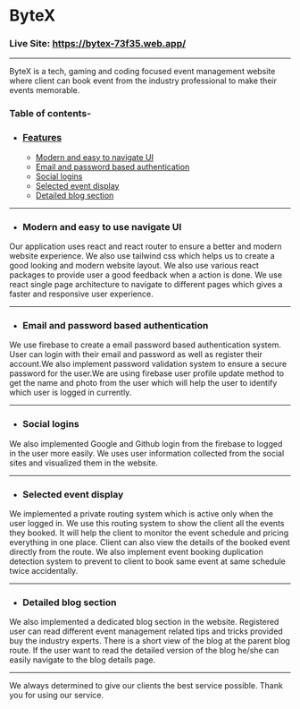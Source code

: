 # ByteX
### Live Site: https://bytex-73f35.web.app/
----
ByteX is a tech, gaming and coding focused event management website where client can book event from the industry professional to make their events memorable.

### Table of contents-
- ### [Features](#features)
    - [Modern and easy to navigate UI](#modern-and-easy-to-navigate-ui)
    - [Email and password based authentication](#email-and-password-based-authentication)
    - [Social logins](#social-logins)
    - [Selected event display](#selected-event-display)
    - [Detailed blog section](#detailed-blog-section)


---

- ### Modern and easy to use navigate UI
Our application uses react and react router to ensure a better and modern website experience. We also use tailwind css which helps us to create a good looking and modern website layout. We also use various react packages to provide user a good feedback when a action is done. We use react single page architecture to navigate to different pages which gives a faster and responsive user experience.

---

- ### Email and password based authentication
We use firebase to create a email password based authentication system. User can login with their email and password as well as register their account.We also implement password validation system to ensure a secure password for the user.We are using firebase user profile update method to get the name and photo from the user which will help the user to identify which user is logged in currently.

---

- ### Social logins
We also implemented Google and Github login from the firebase to logged in the user more easily. We uses user information collected from the social sites and visualized them in the website.

---

- ### Selected event display
We implemented a private routing system which is active only when the user logged in. We use this routing system to show the client all the events they booked. It will help the client to monitor the event schedule and pricing everything in one place. Client can also view the details of the booked event directly from the route. We also implement event booking duplication detection system to prevent to client to book same event at same schedule twice accidentally.

---

- ### Detailed blog section
We also implemented a dedicated blog section in the website. Registered user can read different event management related tips and tricks provided buy the industry experts. There is a short view of the blog at the parent blog route. If the user want to read the detailed version of the blog he/she can easily navigate to the blog details page.


---

We always determined to give our clients the best service possible. Thank you for using our service.